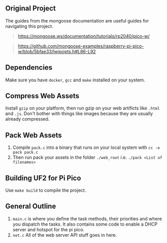 ## Original Project
The guides from the mongoose documentation are useful guides for navigating this project.
> https://mongoose.ws/documentation/tutorials/rp2040/pico-w/

> https://github.com/mongoose-examples/raspberry-pi-pico-w/blob/5bfae33/lwipopts.h#L86-L92


## Dependencies
Make sure you have `docker`, `gcc` and `make` installed on your system. 
## Compress Web Assets
Install `gzip` on your platform, then run gzip on your web artificts like `.html` and `.js`. Don't bother with things like images because they are usually already compressed.

## Pack Web Assets
1. Compile `pack.c` into a binary that runs on your local system with `cc -o pack pack.c`
2. Then run pack your assets in the folder `./web_root` i.e. `./pack <List of filenames>` 

## Building UF2 for Pi Pico
Use `make build` to compile the project.

## General Outline
1. `main.c` is where you define the task methods, their priorities and where you dispatch the tasks. It also contains some code to enable a DHCP server and hotspot for the pi pico.
2. `net.c` All of the web server API stuff goes in here.
